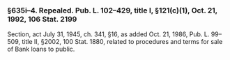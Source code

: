### §635i–4. Repealed. Pub. L. 102–429, title I, §121(c)(1), Oct. 21, 1992, 106 Stat. 2199 ###

Section, act July 31, 1945, ch. 341, §16, as added Oct. 21, 1986, Pub. L. 99–509, title II, §2002, 100 Stat. 1880, related to procedures and terms for sale of Bank loans to public.